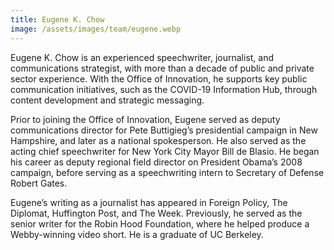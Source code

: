 ```yaml
---
title: Eugene K. Chow
image: /assets/images/team/eugene.webp
---
```


Eugene K. Chow is an experienced speechwriter, journalist, and communications strategist, with more than a decade of public and private sector experience. With the Office of Innovation, he supports key public communication initiatives, such as the COVID-19 Information Hub, through content development and strategic messaging.

Prior to joining the Office of Innovation, Eugene served as deputy communications director for Pete Buttigieg’s presidential campaign in New Hampshire, and later as a national spokesperson. He also served as the acting chief speechwriter for New York City Mayor Bill de Blasio. He began his career as deputy regional field director on President Obama’s 2008 campaign, before serving as a speechwriting intern to Secretary of Defense Robert Gates.

Eugene’s writing as a journalist has appeared in Foreign Policy, The Diplomat, Huffington Post, and The Week. Previously, he served as the senior writer for the Robin Hood Foundation, where he helped produce a Webby-winning video short. He is a graduate of UC Berkeley.
